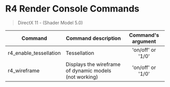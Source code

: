 # R4 Render Console Commands

> DirectX 11 - (Shader Model 5.0)

| Сommand | Command description | Command's argument |
|---|---|:---:|
| r4_enable_tessellation | Tessellation | 'on/off' or '1/0' |
| r4_wireframe | Displays the wireframe of dynamic models (not working) | 'on/off' or '1/0' |
